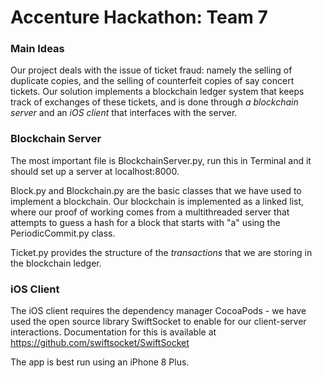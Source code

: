 # Accenture Hackathon: Team 7
### Main Ideas
Our project deals with the issue of ticket fraud: namely the selling of duplicate copies, and the selling of counterfeit copies of say concert tickets. Our solution implements a blockchain ledger system that keeps track of exchanges of these tickets, and is done through *a blockchain server* and an *iOS client* that interfaces with the server.

### Blockchain Server
The most important file is BlockchainServer.py, run this in Terminal and it should set up a server at localhost:8000.

Block.py and Blockchain.py are the basic classes that we have used to implement a blockchain. Our blockchain is implemented as a linked list, where our proof of working comes from a multithreaded server that attempts to guess a hash for a block that starts with "a" using the PeriodicCommit.py class.

Ticket.py provides the structure of the *transactions* that we are storing in the blockchain ledger.

### iOS Client
The iOS client requires the dependency manager CocoaPods - we have used the open source library SwiftSocket to enable for our client-server interactions. Documentation for this is available at https://github.com/swiftsocket/SwiftSocket

The app is best run using an iPhone 8 Plus.
